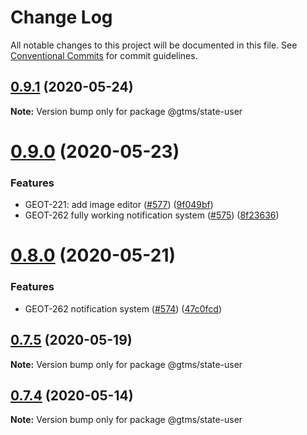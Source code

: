# Change Log

All notable changes to this project will be documented in this file.
See [Conventional Commits](https://conventionalcommits.org) for commit guidelines.

## [0.9.1](https://github.com/gtms-org/gtms-frontend/compare/@gtms/state-user@0.9.0...@gtms/state-user@0.9.1) (2020-05-24)

**Note:** Version bump only for package @gtms/state-user





# [0.9.0](https://github.com/gtms-org/gtms-frontend/compare/@gtms/state-user@0.8.0...@gtms/state-user@0.9.0) (2020-05-23)


### Features

* GEOT-221: add image editor ([#577](https://github.com/gtms-org/gtms-frontend/issues/577)) ([9f049bf](https://github.com/gtms-org/gtms-frontend/commit/9f049bf4cd0cde62ff2b4df8ff6635ba4ed1bcfe))
* GEOT-262 fully working notification system ([#575](https://github.com/gtms-org/gtms-frontend/issues/575)) ([8f23636](https://github.com/gtms-org/gtms-frontend/commit/8f23636bec59543f1e98612f0aad870e0da27781))





# [0.8.0](https://github.com/gtms-org/gtms-frontend/compare/@gtms/state-user@0.7.5...@gtms/state-user@0.8.0) (2020-05-21)


### Features

* GEOT-262 notification system ([#574](https://github.com/gtms-org/gtms-frontend/issues/574)) ([47c0fcd](https://github.com/gtms-org/gtms-frontend/commit/47c0fcd55c9a2d72b6498b1fc3171862f7d8c9c4))





## [0.7.5](https://github.com/gtms-org/gtms-frontend/compare/@gtms/state-user@0.7.4...@gtms/state-user@0.7.5) (2020-05-19)

**Note:** Version bump only for package @gtms/state-user





## [0.7.4](https://github.com/gtms-org/gtms-frontend/compare/@gtms/state-user@0.7.3...@gtms/state-user@0.7.4) (2020-05-14)

**Note:** Version bump only for package @gtms/state-user





## [0.7.3](https://github.com/gtms-org/gtms-frontend/compare/@gtms/state-user@0.7.2...@gtms/state-user@0.7.3) (2020-05-14)

**Note:** Version bump only for package @gtms/state-user





## [0.7.2](https://github.com/gtms-org/gtms-frontend/compare/@gtms/state-user@0.7.1...@gtms/state-user@0.7.2) (2020-05-13)


### Bug Fixes

* master: deps fix ([78a67d4](https://github.com/gtms-org/gtms-frontend/commit/78a67d4fdf70c72a0b21c53b6a9185658bb61864))





## [0.7.1](https://github.com/gtms-org/gtms-frontend/compare/@gtms/state-user@0.7.0...@gtms/state-user@0.7.1) (2020-05-13)

**Note:** Version bump only for package @gtms/state-user





# [0.7.0](https://github.com/gtms-org/gtms-frontend/compare/@gtms/state-user@0.6.0...@gtms/state-user@0.7.0) (2020-05-13)


### Features

* GEOT-252: add recent groups ([#548](https://github.com/gtms-org/gtms-frontend/issues/548)) ([24efbb3](https://github.com/gtms-org/gtms-frontend/commit/24efbb36c44eaa2320a3714fa98bc135683fd36b))





# [0.6.0](https://github.com/gtms-org/gtms-frontend/compare/@gtms/state-user@0.5.0...@gtms/state-user@0.6.0) (2020-05-13)


### Features

* GEOT-252: recent users ([#547](https://github.com/gtms-org/gtms-frontend/issues/547)) ([07264dc](https://github.com/gtms-org/gtms-frontend/commit/07264dc1357ee02326798952f31b9d797576bb3f))





# [0.5.0](https://github.com/gtms-org/gtms-frontend/compare/@gtms/state-user@0.4.2...@gtms/state-user@0.5.0) (2020-05-13)


### Features

* GEOT-251: allow user to join / leave public groups ([#536](https://github.com/gtms-org/gtms-frontend/issues/536)) ([27e57f8](https://github.com/gtms-org/gtms-frontend/commit/27e57f81912c3d11c2f4547e32979082e60d5776))





## [0.4.2](https://github.com/gtms-org/gtms-frontend/compare/@gtms/state-user@0.4.1...@gtms/state-user@0.4.2) (2020-05-12)


### Bug Fixes

* GEOT-245: refresh token when 401 in SPA ([#524](https://github.com/gtms-org/gtms-frontend/issues/524)) ([1a3f524](https://github.com/gtms-org/gtms-frontend/commit/1a3f524d8009a4decc5c8044a3ee53f52c493920))





## [0.4.1](https://github.com/gtms-org/gtms-frontend/compare/@gtms/state-user@0.4.0...@gtms/state-user@0.4.1) (2020-05-12)


### Bug Fixes

* GEOT-249: use only the latest monorepo deps ([#534](https://github.com/gtms-org/gtms-frontend/issues/534)) ([353b236](https://github.com/gtms-org/gtms-frontend/commit/353b2363f3c4530fa9dc51067c76718445784699))





# [0.4.0](https://github.com/gtms-org/gtms-frontend/compare/@gtms/state-user@0.3.0...@gtms/state-user@0.4.0) (2020-05-12)


### Features

* GEOT-247: add to favs button ([#525](https://github.com/gtms-org/gtms-frontend/issues/525)) ([1a27c9c](https://github.com/gtms-org/gtms-frontend/commit/1a27c9cf4fb1a5131615e59f1b7f746219c577ac))





# [0.3.0](https://github.com/gtms-org/gtms-frontend/compare/@gtms/state-user@0.2.1...@gtms/state-user@0.3.0) (2020-05-11)


### Features

* GEOT-218: create group  ([7d2de63](https://github.com/gtms-org/gtms-frontend/commit/7d2de6340d0fbae9a44d685b863a65d699241571)), closes [#479](https://github.com/gtms-org/gtms-frontend/issues/479) [#460](https://github.com/gtms-org/gtms-frontend/issues/460) [#490](https://github.com/gtms-org/gtms-frontend/issues/490) [#502](https://github.com/gtms-org/gtms-frontend/issues/502) [#509](https://github.com/gtms-org/gtms-frontend/issues/509) [#515](https://github.com/gtms-org/gtms-frontend/issues/515)





## [0.2.1](https://github.com/gtms-org/gtms-frontend/compare/@gtms/state-user@0.2.0...@gtms/state-user@0.2.1) (2020-05-07)

**Note:** Version bump only for package @gtms/state-user

# 0.2.0 (2020-03-28)

### Bug Fixes

- fixes for ts errors ([#220](https://github.com/gtms-org/gtms-frontend/issues/220)) ([3467724](https://github.com/gtms-org/gtms-frontend/commit/34677245f46984cc12c11f85e61795510a15c740))

### Features

- GEOT-64: group create ([#323](https://github.com/gtms-org/gtms-frontend/issues/323)) ([1516233](https://github.com/gtms-org/gtms-frontend/commit/1516233651b28f40e36145ae7cacb37867e6ef45))
- monorepo migration ([#212](https://github.com/gtms-org/gtms-frontend/issues/212)) ([3400d84](https://github.com/gtms-org/gtms-frontend/commit/3400d84f411612076adba5920af8b323b55f473a))

## [0.1.5](https://github.com/gtms-org/gtms-frontend/compare/@gtms/state-user@0.1.4...@gtms/state-user@0.1.5) (2020-03-19)

**Note:** Version bump only for package @gtms/state-user

## [0.1.4](https://github.com/gtms-org/gtms-frontend/compare/@gtms/state-user@0.1.3...@gtms/state-user@0.1.4) (2020-03-19)

**Note:** Version bump only for package @gtms/state-user

## [0.1.3](https://github.com/gtms-org/gtms-frontend/compare/@gtms/state-user@0.1.2...@gtms/state-user@0.1.3) (2020-03-19)

**Note:** Version bump only for package @gtms/state-user

## [0.1.2](https://github.com/gtms-org/gtms-frontend/compare/@gtms/state-user@0.1.1...@gtms/state-user@0.1.2) (2020-03-18)

**Note:** Version bump only for package @gtms/state-user

## [0.1.1](https://github.com/gtms-org/gtms-frontend/compare/@gtms/state-user@0.1.0...@gtms/state-user@0.1.1) (2020-03-18)

**Note:** Version bump only for package @gtms/state-user

# 0.1.0 (2020-03-17)

### Bug Fixes

- fixes for ts errors ([#220](https://github.com/gtms-org/gtms-frontend/issues/220)) ([3467724](https://github.com/gtms-org/gtms-frontend/commit/34677245f46984cc12c11f85e61795510a15c740))

### Features

- monorepo migration ([#212](https://github.com/gtms-org/gtms-frontend/issues/212)) ([3400d84](https://github.com/gtms-org/gtms-frontend/commit/3400d84f411612076adba5920af8b323b55f473a))
